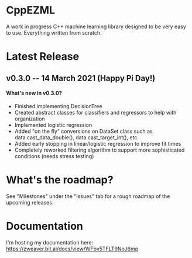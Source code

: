 # CppEZML
A work in progress C++ machine learning library designed to be very easy to use. Everything written from scratch.

# Latest Release
## v0.3.0 -- 14 March 2021 (Happy Pi Day!)
#### What's new in v0.3.0?
* Finished implementing DecisionTree
* Created abstract classes for classifiers and regressors to help with organization
* Implemented logistic regression
* Added "on the fly" conversions on DataSet class such as data.cast_data_double(), data.cast_target_int(), etc.
* Added early stopping in linear/logistic regression to improve fit times
* Completely reworked filtering algorithm to support more sophisticated conditions (needs stress testing)

# What's the roadmap?
See "Milestones" under the "Issues" tab for a rough roadmap of the upcoming releases.

# Documentation
I'm hosting my documentation here: https://zweaver.bit.ai/docs/view/WFbv5TFLT9NoJ6mp
